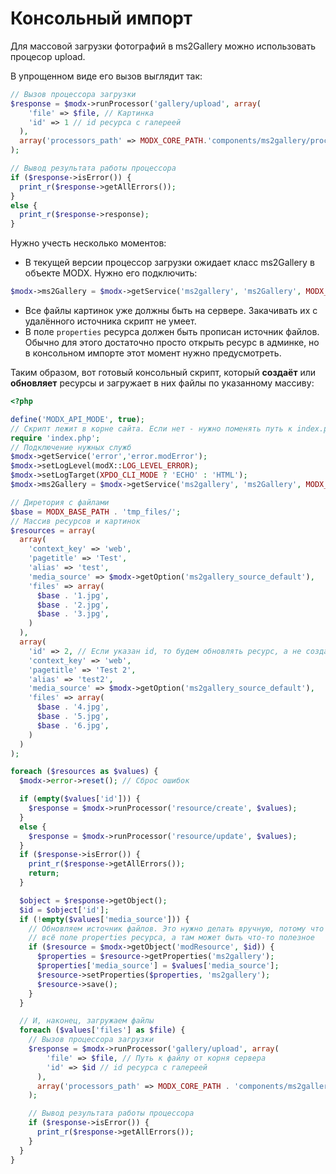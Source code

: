 # Консольный импорт

Для массовой загрузки фотографий в ms2Gallery можно использовать процесор upload.

В упрощенном виде его вызов выглядит так:

```php
// Вызов процессора загрузки
$response = $modx->runProcessor('gallery/upload', array(
    'file' => $file, // Картинка
    'id' => 1 // id ресурса с галереей
  ),
  array('processors_path' => MODX_CORE_PATH.'components/ms2gallery/processors/mgr/')
);

// Вывод результата работы процессора
if ($response->isError()) {
  print_r($response->getAllErrors());
}
else {
  print_r($response->response);
}
```

Нужно учесть несколько моментов:

- В текущей версии процессор загрузки ожидает класс ms2Gallery в объекте MODX. Нужно его подключить:

```php
$modx->ms2Gallery = $modx->getService('ms2gallery', 'ms2Gallery', MODX_CORE_PATH . 'components/ms2gallery/model/ms2gallery/');
```

* Все файлы картинок уже должны быть на сервере. Закачивать их с удалённого источника скрипт не умеет.
* В поле `properties` ресурса должен быть прописан источник файлов. Обычно для этого достаточно просто открыть ресурс в админке, но в консольном импорте этот момент нужно предусмотреть.

Таким образом, вот готовый консольный скрипт, который **создаёт** или **обновляет** ресурсы и загружает в них файлы по указанному массиву:

```php
<?php

define('MODX_API_MODE', true);
// Скрипт лежит в корне сайта. Если нет - нужно поменять путь к index.php
require 'index.php';
// Подключение нужных служб
$modx->getService('error','error.modError');
$modx->setLogLevel(modX::LOG_LEVEL_ERROR);
$modx->setLogTarget(XPDO_CLI_MODE ? 'ECHO' : 'HTML');
$modx->ms2Gallery = $modx->getService('ms2gallery', 'ms2Gallery', MODX_CORE_PATH . 'components/ms2gallery/model/ms2gallery/');

// Диретория с файлами
$base = MODX_BASE_PATH . 'tmp_files/';
// Массив ресурсов и картинок
$resources = array(
  array(
    'context_key' => 'web',
    'pagetitle' => 'Test',
    'alias' => 'test',
    'media_source' => $modx->getOption('ms2gallery_source_default'),
    'files' => array(
      $base . '1.jpg',
      $base . '2.jpg',
      $base . '3.jpg',
    )
  ),
  array(
    'id' => 2, // Если указан id, то будем обновлять ресурс, а не создавать
    'context_key' => 'web',
    'pagetitle' => 'Test 2',
    'alias' => 'test2',
    'media_source' => $modx->getOption('ms2gallery_source_default'),
    'files' => array(
      $base . '4.jpg',
      $base . '5.jpg',
      $base . '6.jpg',
    )
  )
);

foreach ($resources as $values) {
  $modx->error->reset(); // Сброс ошибок

  if (empty($values['id'])) {
    $response = $modx->runProcessor('resource/create', $values);
  }
  else {
    $response = $modx->runProcessor('resource/update', $values);
  }
  if ($response->isError()) {
    print_r($response->getAllErrors());
    return;
  }

  $object = $response->getObject();
  $id = $object['id'];
  if (!empty($values['media_source'])) {
    // Обновляем источник файлов. Это нужно делать вручную, потому что процессор update просто перезапишет
    // всё поле properties ресурса, а там может быть что-то полезное
    if ($resource = $modx->getObject('modResource', $id)) {
      $properties = $resource->getProperties('ms2gallery');
      $properties['media_source'] = $values['media_source'];
      $resource->setProperties($properties, 'ms2gallery');
      $resource->save();
    }
  }

  // И, наконец, загружаем файлы
  foreach ($values['files'] as $file) {
    // Вызов процессора загрузки
    $response = $modx->runProcessor('gallery/upload', array(
        'file' => $file, // Путь к файлу от корня сервера
        'id' => $id // id ресурса с галереей
      ),
      array('processors_path' => MODX_CORE_PATH . 'components/ms2gallery/processors/mgr/')
    );

    // Вывод результата работы процессора
    if ($response->isError()) {
      print_r($response->getAllErrors());
    }
  }
}
```
